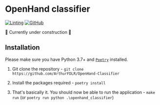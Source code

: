 # OpenHand classifier

[![Linting](https://img.shields.io/badge/code%20style-black-000000.svg)](https://github.com/psf/black)
[![GitHub](https://img.shields.io/github/license/ArthurFDLR/OpenHand-Classifier)](https://github.com/ArthurFDLR/OpenHand-Classifier/blob/master/LICENSE)

🚧 Currently under construction 🚧

## Installation

Please make sure you have Python 3.7+ and [`Poetry`](https://poetry.eustace.io/) installed.

1. Git clone the repository - `git clone https://github.com/ArthurFDLR/OpenHand-Classifier`

2. Install the packages required - `poetry install`

3. That's basically it. You should now be able to run the application - `make run` (or `poetry run python .\openhand_classifier`)
